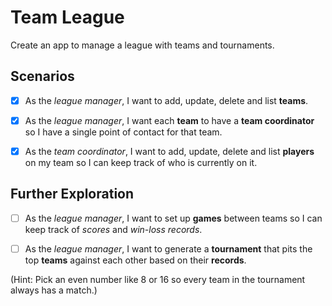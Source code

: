 # Team League #

Create an app to manage a league with teams and tournaments.

## Scenarios ##

- [x] As the *league manager*, I want to add, update, delete and list **teams**.

- [x] As the *league manager*, I want each **team** to have a **team coordinator** so I have a single point of contact for that team.

- [x] As the *team coordinator*, I want to add, update, delete and list **players** on my team so I can keep track of who is currently on it.

## Further Exploration ##

- [ ] As the *league manager*, I want to set up **games** between teams so I can keep track of *scores* and *win-loss records*.

- [ ] As the *league manager*, I want to generate a **tournament** that pits the top **teams** against each other based on their **records**.

(Hint: Pick an even number like 8 or 16 so every team in the tournament always has a match.)